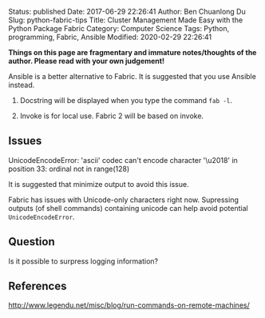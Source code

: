 Status: published
Date: 2017-06-29 22:26:41
Author: Ben Chuanlong Du
Slug: python-fabric-tips
Title: Cluster Management Made Easy with the Python Package Fabric
Category: Computer Science
Tags: Python, programming, Fabric, Ansible
Modified: 2020-02-29 22:26:41

**Things on this page are fragmentary and immature notes/thoughts of the author. Please read with your own judgement!**

Ansible is a better alternative to Fabric. 
It is suggested that you use Ansible instead.

1. Docstring will be displayed when you type the command `fab -l`.

2. Invoke is for local use.
    Fabric 2 will be based on invoke. 

## Issues

UnicodeEncodeError: 'ascii' codec can't encode character '\u2018' in position 33: ordinal not in range(128)

It is suggested that minimize output to avoid this issue. 

Fabric has issues with Unicode-only characters right now. 
Supressing outputs (of shell commands) containing unicode can help avoid potential `UnicodeEncodeError`.

## Question

Is it possible to surpress logging information?

## References

http://www.legendu.net/misc/blog/run-commands-on-remote-machines/
